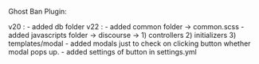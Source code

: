 Ghost Ban Plugin:

v20 :
    - added db folder
v22 :
    - added common folder -> common.scss
    - added javascripts folder -> discourse -> 1) controllers
                                               2) initializers
                                               3) templates/modal
    - added modals just to check on clicking button whether modal pops up.
    - added settings of button in settings.yml
